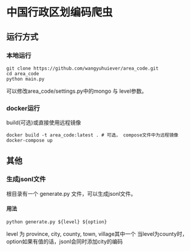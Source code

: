 # 中国行政区划编码爬虫

## 运行方式

### 本地运行
```shell
git clone https://github.com/wangyuhuiever/area_code.git
cd area_code
python main.py
```
可以修改area_code/settings.py中的mongo 与 level参数。

### docker运行

build(可选)或直接使用远程镜像
```shell
docker build -t area_code:latest . # 可选， compose文件中为远程镜像
docker-compose up 
```

## 其他

### 生成jsonl文件
根目录有一个 generate.py 文件，可以生成jsonl文件。

#### 用法
```shell
python generate.py ${level} ${option}
```
level 为 province, city, county, town, village其中一个
当level为county时，option如果有值的话，jsonl会同时添加city的编码

